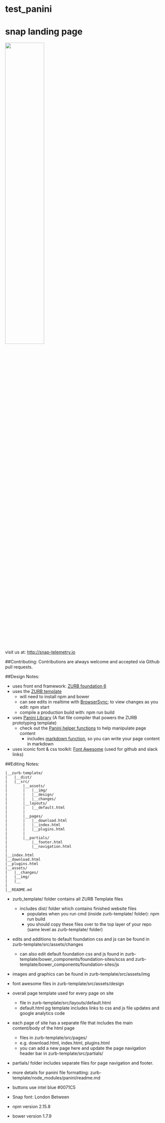 # test_panini

# snap landing page

<img src="https://cloud.githubusercontent.com/assets/1744971/13930753/6f676b34-ef5d-11e5-97be-8503562cd5fe.png" width="50%">

visit us at: http://snap-telemetry.io

##Contributing:
Contributions are always welcome and accepted via Github pull requests.

##Design Notes:
* uses front end framework: [ZURB foundation 6](http://foundation.zurb.com/)
* uses the [ZURB template](http://foundation.zurb.com/sites/docs/starter-projects.html#zurb-template)
    * will need to install npm and bower
    * can see edits in realtime with [BrowserSync](http://foundation.zurb.com/sites/docs/starter-projects.html#browsersync); to view changes as you edit: npm start
    * compile a production build with: npm run build
* uses [Panini Library](http://foundation.zurb.com/sites/docs/panini.html) (A flat file compiler that powers the ZURB prototyping template)
    * check out the [Panini helper functions](http://foundation.zurb.com/sites/docs/panini.html#helpers) to help manipulate page content
        * includes [markdown function](http://foundation.zurb.com/sites/docs/panini.html#markdown), so you can write your page content in markdown
* uses iconic font & css toolkit: [Font Awesome](http://fontawesome.io/) (used for github and slack links)

##Editing Notes:

```
|__zurb-template/
|   |__dist/
|   |__src/
|       |__assets/
|       |   |__img/
|       |   |__design/
|       |   |__changes/
|       |__layouts/
|       |   |__default.html
|       |
|       |__pages/
|       |   |__download.html
|       |   |__index.html
|       |   |__plugins.html
|       |
|       |__partials/
|           |__footer.html
|           |__navigation.html
|
|__index.html
|__download.html
|__plugins.html
|__assets/
|   |__changes/
|   |__img/
|   |__
|
|__README.md
```
* zurb_template/ folder contains all ZURB Template files 
    * includes dist/ folder which contains finished website files 
        * populates when you run cmd (inside zurb-template/ folder): npm run build
        * you should copy these files over to the top layer of your repo (same level as zurb-template/ folder)
* edits and additions to default foundation css and js can be found in zurb-template/src/assets/changes
    * can also edit default foundation css and js found in zurb-template/bower_components/foundation-sites/scss and  zurb-template/bower_components/foundation-sites/js
* images and graphics can be found in zurb-template/src/assets/img
* font awesome files in zurb-template/src/assets/design
* overall page template used for every page on site
    * file in zurb-template/src/layouts/default.html
    * default.html pg template includes links to css and js file updates and google analytics code
* each page of site has a separate file that includes the main content/body of the html page
    * files in zurb-template/src/pages/
    * e.g. download.html, index.html, plugins.html
    * you can add a new page here and update the page navigation header bar in zurb-template/src/partials/
* partials/ folder includes separate files for page navigation and footer.

* more details for panini file formatting: zurb-template/node_modules/panini/readme.md
* buttons use intel blue #0071C5
* Snap font: London Between
* npm version 2.15.8
* bower version 1.7.9